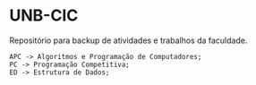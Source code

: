 # UNB-CIC
Repositório para backup de atividades e trabalhos da faculdade.
    
    APC -> Algoritmos e Programação de Computadores;
    PC -> Programação Competitiva;
    ED -> Estrutura de Dados;
